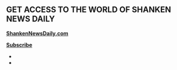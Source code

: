 ## GET ACCESS TO THE WORLD OF SHANKEN NEWS DAILY

**[ShankenNewsDaily.com](http://www.shankennewsdaily.com/)**

**[Subscribe](http://newsletters.shankennewsdaily.com/)**

<ul class="u-list-inline">
    <li class="list-inline-item mr-0"><a href="https://www.facebook.com/Shanken-News-Daily-187376324643407"><span class="fa-stack fa-lg">
      <i class="fas fa-circle fa-stack-2x"></i>
      <i class="fab fa-facebook-f fa-stack-1x fa-inverse"></i>
    </span></a></li>
    <li class="list-inline-item mr-0"><a href="https://twitter.com/ShankenNews"><span class="fa-stack fa-lg">
      <i class="fas fa-circle fa-stack-2x"></i>
      <i class="fab fa-twitter fa-stack-1x fa-inverse"></i>
    </span></a></li>
</ul>